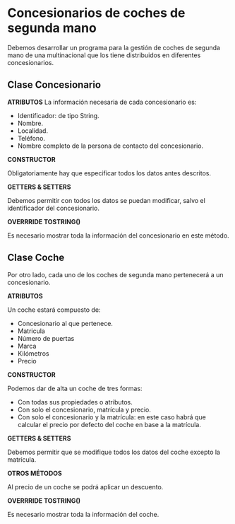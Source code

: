 # Concesionarios de coches de segunda mano

Debemos desarrollar un programa para la gestión de coches de segunda mano de una multinacional que los tiene distribuidos en diferentes concesionarios.

## Clase Concesionario
**ATRIBUTOS**
La información necesaria de cada concesionario es:

- Identificador: de tipo String.
- Nombre.
- Localidad.
- Teléfono.
- Nombre completo de la persona de contacto del concesionario.

**CONSTRUCTOR**

Obligatoriamente hay que especificar todos los datos antes descritos.

**GETTERS & SETTERS**

Debemos permitir con todos los datos se puedan modificar, salvo el identificador del concesionario.

**OVERRRIDE TOSTRING()**

Es necesario mostrar toda la información del concesionario en este método.

## Clase Coche

Por otro lado, cada uno de los coches de segunda mano pertenecerá a un concesionario.

**ATRIBUTOS**

Un coche estará compuesto de:

- Concesionario al que pertenece.
- Matricula
- Número de puertas
- Marca
- Kilómetros
- Precio

**CONSTRUCTOR**

Podemos dar de alta un coche de tres formas:

- Con todas sus propiedades o atributos.
- Con solo el concesionario, matrícula y precio.
- Con solo el concesionario y la matrícula: en este caso habrá que calcular el precio por defecto del coche en base a la matrícula.

**GETTERS & SETTERS**

Debemos permitir que se modifique todos los datos del coche excepto la matrícula.

**OTROS MÉTODOS**

Al precio de un coche se podrá aplicar un descuento.

**OVERRRIDE TOSTRING()**

Es necesario mostrar toda la información del coche.
